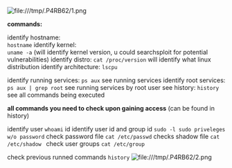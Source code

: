 
![file:///tmp/.P4RB62/1.png](file:///tmp/.P4RB62/1.png)

**commands:**

identify hostname:             
	``hostname``
identify kernel:   
	``uname -a``        (will identify kernel version, u could searchsploit for potential vulnerabilities)
identify distro: 
	``cat /proc/version``          will identify what linux distribution
identify architecture: 
	``lscpu``

identify running services: 
	``ps aux``                                 see running services
identify root services: 
	``ps aux | grep root``          see running services by root user
see history: 
	``history``                                see all commands being executed


**all commands you need to check upon gaining access**
(can be found in history)

identify user
	``whoami`` 
id identify user id and group id
	``sudo -l sudo priveleges w/o password``
check password file
	``cat /etc/passwd`` 
checks shadow file
	``cat /etc/shadow ``
check user groups
	``cat /etc/group ``

check previous runned commands
	``history`` 
![file:///tmp/.P4RB62/2.png](file:///tmp/.P4RB62/2.png)
